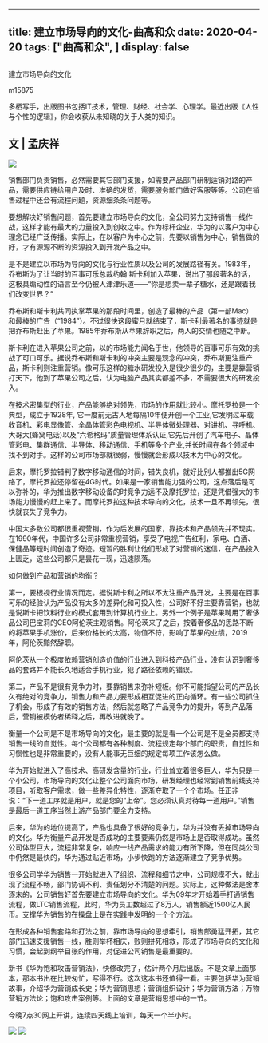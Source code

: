
---
title:   建立市场导向的文化-曲高和众
date: 2020-04-20
tags: ["曲高和众", ]
display: false
---


## 



建立市场导向的文化




m15875




多栖写手，出版图书包括IT技术，管理、财经、社会学、心理学。最近出版《人性与个性的逻辑》，你会收获从未知晓的关于人类的知识。


## **文 | 孟庆祥**

<img class="rich_pages js_insertlocalimg" data-ratio="0.746268656716418" data-s="300,640" src="https://mmbiz.qpic.cn/mmbiz_jpg/fxGMiaL5Zj1jjuSSX2RbPUvYbk7x1ZFjfibKgzqicvobBMicLAlwNOzDq2RUQib7LxHrdQqc7pJiabspmlveUZdsmicWQ/640?wx_fmt=jpeg" data-type="jpeg" data-w="1005" style=""/>

销售部门负责销售，必然需要其它部门支援，如需要产品部门研制适销对路的产品，需要供应链给用户及时、准确的发货，需要服务部门做好客服等等。公司在销售过程中还会有流程问题，资源细条条问题等。

要想解决好销售问题，首先要建立市场导向的文化，全公司努力支持销售一线作战，这样才能有最大的力量投入到创收之中。作为标杆企业，华为的以客户为中心理念已经广泛传播。实际上，在以客户为中心之前，先要以销售为中心，销售做的好，才有源源不断的资源投入到开发产品之中。

是不是建立以市场为导向的文化与行业性质以及公司的发展路径有关。1983年，乔布斯为了让当时的百事可乐总裁约翰·斯卡利加入苹果，说出了那段著名的话，这极具煽动性的语言至今仍被人津津乐道——“你是想卖一辈子糖水，还是跟着我们改变世界？”

乔布斯和斯卡利共同执掌苹果的那段时间里，创造了最棒的产品（第一部Mac）和最棒的广告（“1984”）。不过很快这段蜜月就结束了，斯卡利最著名的事迹就是把乔布斯赶出了苹果。1985年乔布斯从苹果辞职之后，两人的交情也随之中断。

斯卡利在进入苹果公司之前，以的市场能力闻名于世，他领导的百事可乐有效的挑战了可口可乐。据说乔布斯和斯卡利的冲突主要是观念的冲突，乔布斯更注重产品，斯卡利则注重营销。像可乐这样的糖水研发投入是很少很少的，主要是靠营销打天下，他到了苹果公司之后，认为电脑产品其实都差不多，不需要很大的研发投入。

在技术密集型的行业，产品能够绝对领先，市场的作用就比较小。摩托罗拉是一个典型，成立于1928年, 它一度前无古人地每隔10年便开创一个工业,它发明过车载收音机、彩电显像管、全晶体管彩色电视机、半导体微处理器、对讲机、寻呼机、大哥大(蜂窝电话)以及“六希格玛”质量管理体系认证,它先后开创了汽车电子、晶体管彩电、集群通信、半导体、移动通信、手机等多个产业,并长时间在各个领域中找不到对手。这样的公司市场部就很弱，慢慢就会形成以技术为中心的文化。

后来，摩托罗拉错判了数字移动通信的时间，错失良机，就好比别人都推出5G网络了，摩托罗拉还停留在4G时代。如果是一家销售能力强的公司，这点落后是可以弥补的，华为推出数字移动设备的时竞争力远不及摩托罗拉，还是凭借强大的市场能力慢慢的赶上来了。而摩托罗拉这种技术导向的文化，技术一旦不再领先，很快就丧失了竞争力。

中国大多数公司都很重视营销，作为后发展的国家，靠技术和产品领先并不现实。在1990年代，中国许多公司非常重视营销，享受了电视广告红利，家电、白酒、保健品等短时间创造了奇迹。短暂的胜利让他们形成了对营销的迷信，在产品投入上匮乏，这些公司都只是昙花一现，迅速陨落。

如何做到产品和营销的均衡？

第一，要根视行业情况而定。据说斯卡利之所以不太注重产品开发，主要是在百事可乐的经验认为产品没有太多的差异化和可投入性，公司好不好主要靠营销，也就是说斯卡把饮料行业的模式套用到计算机行业上。另外一个例子是苹果聘用了奢侈品公司巴宝莉的CEO阿伦茨主观销售。阿伦茨来了之后，按着奢侈品的思路不断的将苹果手机涨价，后来价格长的太高，物值不符，影响了苹果的业绩，2019年，阿伦茨黯然辞职。

阿伦茨从一个极度依赖营销创造价值的行业进入到科技产品行业，没有认识到奢侈品的套路并不能长久地适合手机行业，犯了路径依赖的错误。

第二，产品不是很有竞争力时，要靠销售来弥补短板。你不可能指望公司的产品长久有绝对的竞争力，销售力和产品力要形成相互促进的正向循环。有一些公司抓住了机会，形成了有效的销售方法，然后就忽略了产品竞争力的提升，等到产品落后，营销被模仿者稀释之后，再改进就晚了。

衡量一个公司是不是市场导向的文化，最主要的就是看一个公司是不是全员都支持销售一线的自觉性。每个公司都有各种制度、流程规定每个部门的职责，自觉性和习惯性也是非常重要的，没有人能事无巨细的规定每项工作该怎么做。

华为开始就进入了高技术、高研发含量的行业，行业耸立着很多巨人，华为只是一个小公司，市场导向的文化让整个公司面向市场，研发经理也经常到销售前线支持项目，听取客户需求，做一些差异化特性，逐渐夺取了一个个市场。任正非说：“下一道工序就是用户，就是您的“上帝”。您必须认真对待每一道用户。”销售是最后一道工序当然上游产品部门要全力支持。

后来，华为的地位提高了，产品也具备了很好的竞争力，华为并没有丢掉市场导向的文化。华为衡量产品开发是否成功的主要要素仍然是市场上是否取得成功。虽然公司体型巨大，流程非常复杂，响应一线产品需求的能力有所下降，但在同类公司中仍然是最快的，华为通过贴近市场，小步快跑的方法逐渐建立了竞争优势。

很多公司学华为销售一开始就进入了组织、流程和细节之中，公司规模不大，就出现了流程不畅，部门协调不利、责任划分不清楚的问题。实际上，这种做法是舍本逐末的，公司销售好首先要建立市场导向的文化。华为09年才开始着手打通销售流程，做LTC销售流程，此时，华为员工数超过了8万人，销售额近1500亿人民币。支撑华为销售的在操盘上是在实践中发明的一个个方法。

在形成各种销售套路和打法之前，靠市场导向的思想牵引，销售部勇猛开拓，其它部门迅速支援销售一线，胜则举杯相庆，败则拼死相救，形成了市场导向的文化和习惯，会起到纲举目张的作用，对促进公司销售是最重要的。

新书《华为饱和攻击营销法》，快修改完了，估计两个月后出版。不是文章上面那本，那本书出在比较匆忙，写得不行。这次这本书还值得一看。主要包括华为营销故事，介绍华为营销成长史；华为营销思想；营销组织设计；华为营销方法；万物营销方法论；饱和攻击案例等。上面的文章是营销思想中的一节。

今晚7点30网上开讲，连续四天线上培训，每天一个半小时。



<img class="rich_pages" data-ratio="5.546875" data-s="300,640" src="https://mmbiz.qpic.cn/mmbiz_jpg/fxGMiaL5Zj1geshpnh4kWsplq9L0wa6wAKYowrZHPiblcJhNB5PmIngTy4MaTSPfAuxn7Zbb8nibNOsorn3uy60uA/640?wx_fmt=jpeg" data-type="jpeg" data-w="1024" style=""/>



<img class="rich_pages" data-ratio="1.7786666666666666" data-s="300,640" src="https://mmbiz.qpic.cn/mmbiz_png/fxGMiaL5Zj1geshpnh4kWsplq9L0wa6wAE3FChJib6Uel1nfJgmLsGGOAfV5vHoEfd2Sib30qk5XNgbeERrV86TyA/640?wx_fmt=png" data-type="png" data-w="750" style=""/>










